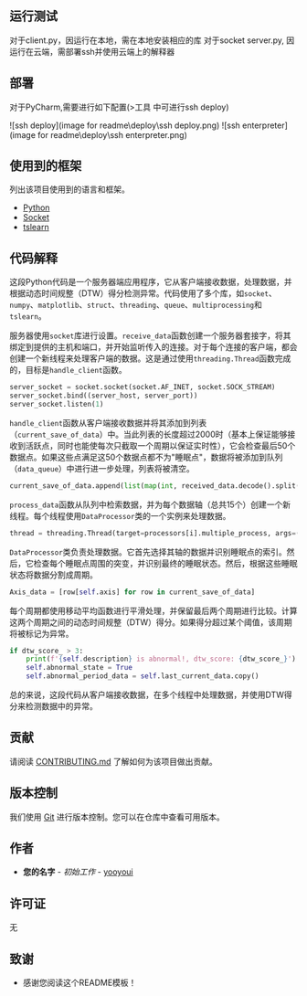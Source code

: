 ## 运行测试

  对于client.py，因运行在本地，需在本地安装相应的库
  对于socket server.py, 因运行在云端，需部署ssh并使用云端上的解释器
  
## 部署

  对于PyCharm,需要进行如下配置(>工具 中可进行ssh deploy)
  
![ssh deploy](image for readme\deploy\ssh deploy.png)
![ssh enterpreter](image for readme\deploy\ssh enterpreter.png)
  
## 使用到的框架

列出该项目使用到的语言和框架。

- [Python](https://www.python.org/)
- [Socket](https://docs.python.org/3/library/socket.html)
- [tslearn](https://tslearn.readthedocs.io/en/stable/installation.html)

## 代码解释

这段Python代码是一个服务器端应用程序，它从客户端接收数据，处理数据，并根据动态时间规整（DTW）得分检测异常。代码使用了多个库，如`socket`、`numpy`、`matplotlib`、`struct`、`threading`、`queue`、`multiprocessing`和`tslearn`。

服务器使用`socket`库进行设置。`receive_data`函数创建一个服务器套接字，将其绑定到提供的主机和端口，并开始监听传入的连接。对于每个连接的客户端，都会创建一个新线程来处理客户端的数据。这是通过使用`threading.Thread`函数完成的，目标是`handle_client`函数。

```python
server_socket = socket.socket(socket.AF_INET, socket.SOCK_STREAM)
server_socket.bind((server_host, server_port))
server_socket.listen(1)
```

`handle_client`函数从客户端接收数据并将其添加到列表（`current_save_of_data`）中。当此列表的长度超过2000时（基本上保证能够接收到活跃点，同时也能使每次只截取一个周期以保证实时性），它会检查最后50个数据点。如果这些点满足这50个数据点都不为"睡眠点"，数据将被添加到队列（`data_queue`）中进行进一步处理，列表将被清空。

```python
current_save_of_data.append(list(map(int, received_data.decode().split(','))))
```

`process_data`函数从队列中检索数据，并为每个数据轴（总共15个）创建一个新线程。每个线程使用`DataProcessor`类的一个实例来处理数据。

```python
thread = threading.Thread(target=processors[i].multiple_process, args=(data,))
```

`DataProcessor`类负责处理数据。它首先选择其轴的数据并识别睡眠点的索引。然后，它检查每个睡眠点周围的突变，并识别最终的睡眠状态。然后，根据这些睡眠状态将数据分割成周期。

```python
Axis_data = [row[self.axis] for row in current_save_of_data]
```

每个周期都使用移动平均函数进行平滑处理，并保留最后两个周期进行比较。计算这两个周期之间的动态时间规整（DTW）得分。如果得分超过某个阈值，该周期将被标记为异常。

```python
if dtw_score_ > 3:
    print(f'{self.description} is abnormal!, dtw_score: {dtw_score_}')
    self.abnormal_state = True
    self.abnormal_period_data = self.last_current_data.copy()
```

总的来说，这段代码从客户端接收数据，在多个线程中处理数据，并使用DTW得分来检测数据中的异常。


## 贡献

请阅读 [CONTRIBUTING.md](链接到贡献指南) 了解如何为该项目做出贡献。

## 版本控制

我们使用 [Git](https://git-scm.com/) 进行版本控制。您可以在仓库中查看可用版本。

## 作者

* **您的名字** - *初始工作* - [yooyoui](https://github.com/yooyoui)

## 许可证

  无
  
## 致谢

* 感谢您阅读这个README模板！
